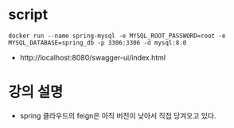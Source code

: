 # script
```shell
docker run --name spring-mysql -e MYSQL_ROOT_PASSWORD=root -e MYSQL_DATABASE=spring_db -p 3306:3306 -d mysql:8.0
```

* http://localhost:8080/swagger-ui/index.html

# 강의 설명
* spring 클라우드의 feign은 아직 버전이 낮아서 직접 당겨오고 있다.